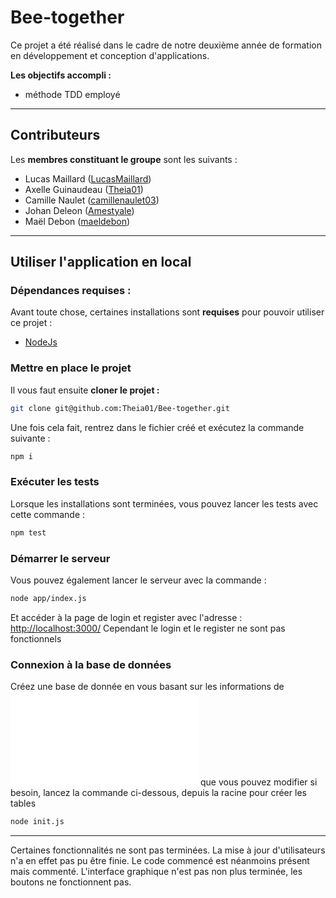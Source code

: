 # Bee-together
Ce projet a été réalisé dans le cadre de notre deuxième année de formation en développement et conception d'applications.

**Les objectifs accompli :**

- méthode TDD employé

---


## Contributeurs

Les **membres constituant le groupe** sont les suivants :

- Lucas Maillard ([LucasMaillard](https://github.com/LucasMaillard))
- Axelle Guinaudeau ([Theia01](https://github.com/Theia01))
- Camille Naulet ([camillenaulet03](https://github.com/camillenaulet03))
- Johan Deleon ([Amestyale](https://github.com/Amestyale))
- Maël Debon ([maeldebon](https://github.com/maeldebon))


---

## Utiliser l'application en local


### Dépendances requises :

Avant toute chose, certaines installations sont **requises** pour pouvoir utiliser ce projet :

- [NodeJs](https://nodejs.org/en/) 

### Mettre en place le projet

Il vous faut ensuite **cloner le projet :**
```sh
git clone git@github.com:Theia01/Bee-together.git
```

Une fois cela fait, rentrez dans le fichier créé et exécutez la commande suivante :
```sh
npm i
```

### Exécuter les tests 

Lorsque les installations sont terminées, vous pouvez lancer les tests avec cette commande :
```sh
npm test
```

### Démarrer le serveur

Vous pouvez également lancer le serveur avec la commande : 
```sh
node app/index.js
```
Et accéder à la page de login et register avec l'adresse : [http://localhost:3000/](http://localhost:3000/) 
Cependant le login et le register ne sont pas fonctionnels

### Connexion à la base de données

Créez une base de donnée en vous basant sur les informations de ![config.database.js](config.database.js) que vous pouvez modifier si besoin, lancez la commande ci-dessous, depuis la racine pour créer les tables
```sh
node init.js
```

---

Certaines fonctionnalités ne sont pas terminées. La mise à jour d'utilisateurs n'a en effet pas pu être finie. Le code commencé est néanmoins présent mais commenté.
L'interface graphique n'est pas non plus terminée, les boutons ne fonctionnent pas.


